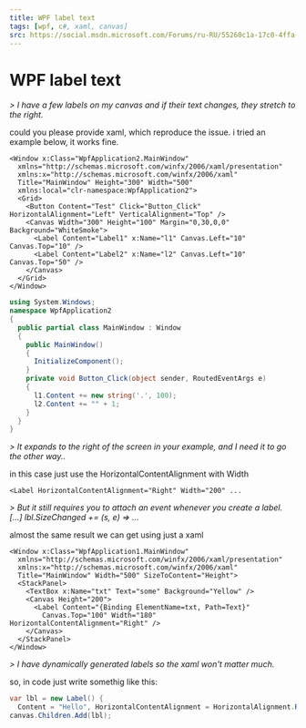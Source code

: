 ```yaml
---
title: WPF label text 
tags: [wpf, c#, xaml, canvas]
src: https://social.msdn.microsoft.com/Forums/ru-RU/55260c1a-17c0-4ffa-97bc-c4cca5239a8c/wpf-label-text?forum=wpf
---
```

# WPF label text 
*> I have a few labels on my canvas and if their text changes, they stretch to the right.*

could you please provide xaml, which reproduce the issue.
i tried an example below, it works fine. 
```xaml
<Window x:Class="WpfApplication2.MainWindow"
  xmlns="http://schemas.microsoft.com/winfx/2006/xaml/presentation"
  xmlns:x="http://schemas.microsoft.com/winfx/2006/xaml"
  Title="MainWindow" Height="300" Width="500"
  xmlns:local="clr-namespace:WpfApplication2">
  <Grid>
    <Button Content="Test" Click="Button_Click" HorizontalAlignment="Left" VerticalAlignment="Top" />
    <Canvas Width="300" Height="100" Margin="0,30,0,0" Background="WhiteSmoke">
      <Label Content="Label1" x:Name="l1" Canvas.Left="10" Canvas.Top="10" />
      <Label Content="Label2" x:Name="l2" Canvas.Left="10" Canvas.Top="50" />
    </Canvas>
  </Grid>
</Window>
```
```c#
using System.Windows;
namespace WpfApplication2
{
  public partial class MainWindow : Window
  {
    public MainWindow()
    {
      InitializeComponent();
    }
    private void Button_Click(object sender, RoutedEventArgs e)
    {
      l1.Content += new string('.', 100);
      l2.Content += "" + 1;
    }
  }
}
```
*> It expands to the right of the screen in your example, and I need it to go the other way..*

in this case just use the HorizontalContentAlignment with Width 
```xaml
<Label HorizontalContentAlignment="Right" Width="200" ...
```
*> But it still requires you to attach an event whenever you create a label. [...] lbl.SizeChanged += (s, e) => ...*

almost the same result we can get using just a xaml
```xaml
<Window x:Class="WpfApplication1.MainWindow"
  xmlns="http://schemas.microsoft.com/winfx/2006/xaml/presentation"
  xmlns:x="http://schemas.microsoft.com/winfx/2006/xaml"
  Title="MainWindow" Width="500" SizeToContent="Height">
  <StackPanel>
    <TextBox x:Name="txt" Text="some" Background="Yellow" />
    <Canvas Height="200">
      <Label Content="{Binding ElementName=txt, Path=Text}"
        Canvas.Top="100" Width="180" HorizontalContentAlignment="Right" />
    </Canvas>
  </StackPanel>
</Window>
```
*> I have dynamically generated labels so the xaml won't matter much.*

so, in code just write somethig like this: 
```c#
var lbl = new Label() { 
  Content = "Hello", HorizontalContentAlignment = HorizontalAlignment.Right, Width = 180 };
canvas.Children.Add(lbl);
```
